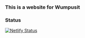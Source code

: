 ### This is a website for Wumpusit
### Status
[![Netlify Status](https://api.netlify.com/api/v1/badges/0e483b61-b6b8-4c48-80f1-5afa4f66ac44/deploy-status)](https://app.netlify.com/sites/condescending-jones-cf404f/deploys)

